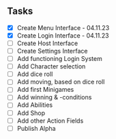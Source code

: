 ## Tasks

- [X] Create Menu Interface - 04.11.23
- [X] Create Login Interface - 04.11.23
- [ ] Create Host Interface
- [ ] Create Settings Interface
- [ ] Add functioning Login System
- [ ] Add Character selection
- [ ] Add dice roll
- [ ] Add moving, based on dice roll
- [ ] Add first Minigames
- [ ] Add winning & -conditions
- [ ] Add Abilities
- [ ] Add Shop
- [ ] Add other Action Fields
- [ ] Publish Alpha